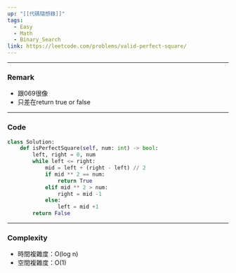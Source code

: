 ```yaml
---
up: "[[代碼隨想錄]]"
tags:
  - Easy
  - Math
  - Binary_Search
link: https://leetcode.com/problems/valid-perfect-square/
---
```

---
### Remark
- 跟069很像
- 只差在return true or false
---
### Code
```python
class Solution:
    def isPerfectSquare(self, num: int) -> bool:
        left, right = 0, num
        while left <= right:
            mid = left + (right - left) // 2
            if mid ** 2 == num:
                return True
            elif mid ** 2 > num:
                right = mid -1
            else:
                left = mid +1
        return False
```
---
### Complexity
- 時間複雜度：O(log n)
- 空間複雜度：O(1)